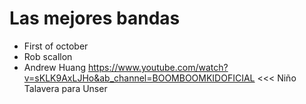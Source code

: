 # Las mejores bandas
* First of october
* Rob scallon
* Andrew Huang
https://www.youtube.com/watch?v=sKLK9AxLJHo&ab_channel=BOOMBOOMKIDOFICIAL <<< Niño Talavera para Unser
